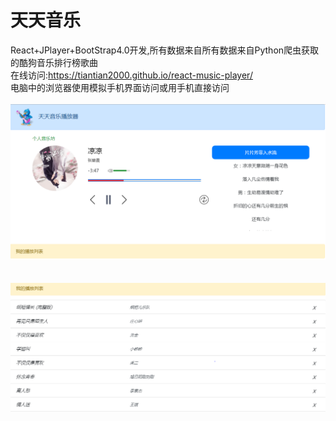 # 天天音乐
React+JPlayer+BootStrap4.0开发,所有数据来自所有数据来自Python爬虫获取的酷狗音乐排行榜歌曲<br>
在线访问:https://tiantian2000.github.io/react-music-player/<br>
电脑中的浏览器使用模拟手机界面访问或用手机直接访问<br><br>
<img src="https://github.com/tiantian2000/react-music-player/blob/gh-pages/%E7%A4%BA%E4%BE%8B.PNG"/>
<br><br><br>
<img src="https://github.com/tiantian2000/react-music-player/blob/gh-pages/%E7%A4%BA%E4%BE%8B1.PNG"/>
